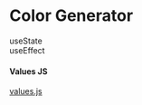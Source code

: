 # Color Generator

useState <br/>
useEffect

#### Values JS

[values.js](https://github.com/noeldelgado/values.js)
